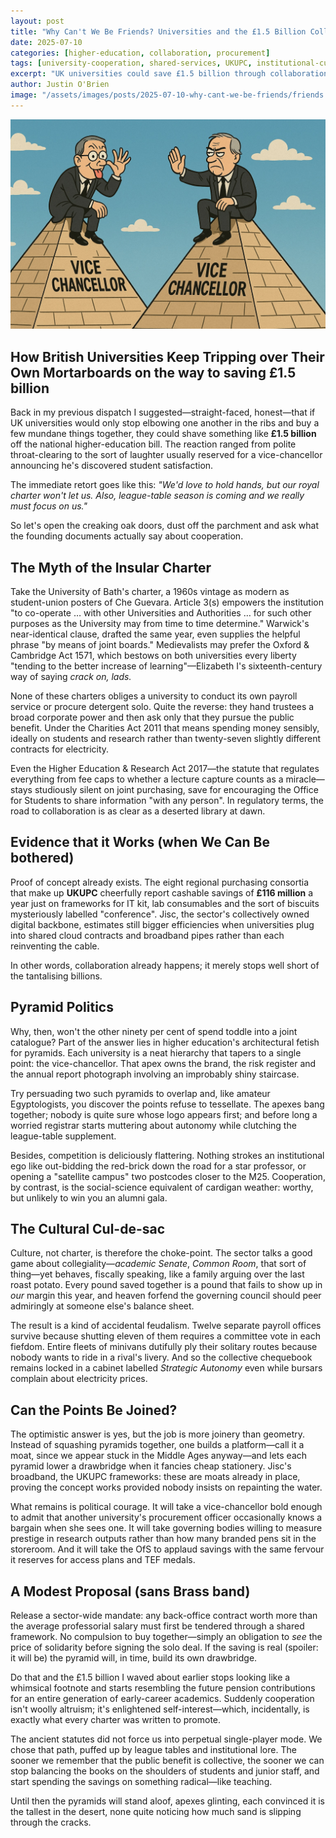 ```yaml
---
layout: post
title: "Why Can't We Be Friends? Universities and the £1.5 Billion Collaboration Challenge"
date: 2025-07-10
categories: [higher-education, collaboration, procurement]
tags: [university-cooperation, shared-services, UKUPC, institutional-culture, university-autonomy, cost-savings]
excerpt: "UK universities could save £1.5 billion through collaboration, but pyramid politics and cultural feudalism keep them competing over stationery while students foot the bill."
author: Justin O'Brien
image: "/assets/images/posts/2025-07-10-why-cant-we-be-friends/friends.jpg"
---
```


![University buildings connected by bridges with pound signs floating between them](/assets/images/posts/2025-07-10-why-cant-we-be-friends/friends.jpg)

## How British Universities Keep Tripping over Their Own Mortarboards on the way to saving £1.5 billion

Back in my previous dispatch I suggested—straight-faced, honest—that if UK universities would only stop elbowing one another in the ribs and buy a few mundane things together, they could shave something like **£1.5 billion** off the national higher-education bill. The reaction ranged from polite throat-clearing to the sort of laughter usually reserved for a vice-chancellor announcing he's discovered student satisfaction.

The immediate retort goes like this:
*"We'd love to hold hands, but our royal charter won't let us. Also, league-table season is coming and we really must focus on us."*

So let's open the creaking oak doors, dust off the parchment and ask what the founding documents actually say about cooperation.

## The Myth of the Insular Charter

Take the University of Bath's charter, a 1960s vintage as modern as student-union posters of Che Guevara. Article 3(s) empowers the institution "to co-operate … with other Universities and Authorities … for such other purposes as the University may from time to time determine." Warwick's near-identical clause, drafted the same year, even supplies the helpful phrase "by means of joint boards." Medievalists may prefer the Oxford & Cambridge Act 1571, which bestows on both universities every liberty "tending to the better increase of learning"—Elizabeth I's sixteenth-century way of saying *crack on, lads.*

None of these charters obliges a university to conduct its own payroll service or procure detergent solo. Quite the reverse: they hand trustees a broad corporate power and then ask only that they pursue the public benefit. Under the Charities Act 2011 that means spending money sensibly, ideally on students and research rather than twenty-seven slightly different contracts for electricity.

Even the Higher Education & Research Act 2017—the statute that regulates everything from fee caps to whether a lecture capture counts as a miracle—stays studiously silent on joint purchasing, save for encouraging the Office for Students to share information "with any person". In regulatory terms, the road to collaboration is as clear as a deserted library at dawn.

## Evidence that it Works (when We Can Be bothered)

Proof of concept already exists. The eight regional purchasing consortia that make up **UKUPC** cheerfully report cashable savings of **£116 million** a year just on frameworks for IT kit, lab consumables and the sort of biscuits mysteriously labelled "conference". Jisc, the sector's collectively owned digital backbone, estimates still bigger efficiencies when universities plug into shared cloud contracts and broadband pipes rather than each reinventing the cable.

In other words, collaboration already happens; it merely stops well short of the tantalising billions.

## Pyramid Politics

Why, then, won't the other ninety per cent of spend toddle into a joint catalogue? Part of the answer lies in higher education's architectural fetish for pyramids. Each university is a neat hierarchy that tapers to a single point: the vice-chancellor. That apex owns the brand, the risk register and the annual report photograph involving an improbably shiny staircase.

Try persuading two such pyramids to overlap and, like amateur Egyptologists, you discover the points refuse to tessellate. The apexes bang together; nobody is quite sure whose logo appears first; and before long a worried registrar starts muttering about autonomy while clutching the league-table supplement.

Besides, competition is deliciously flattering. Nothing strokes an institutional ego like out-bidding the red-brick down the road for a star professor, or opening a "satellite campus" two postcodes closer to the M25. Cooperation, by contrast, is the social-science equivalent of cardigan weather: worthy, but unlikely to win you an alumni gala.

## The Cultural Cul-de-sac

Culture, not charter, is therefore the choke-point. The sector talks a good game about collegiality—*academic Senate*, *Common Room*, that sort of thing—yet behaves, fiscally speaking, like a family arguing over the last roast potato. Every pound saved together is a pound that fails to show up in *our* margin this year, and heaven forfend the governing council should peer admiringly at someone else's balance sheet.

The result is a kind of accidental feudalism. Twelve separate payroll offices survive because shutting eleven of them requires a committee vote in each fiefdom. Entire fleets of minivans dutifully ply their solitary routes because nobody wants to ride in a rival's livery. And so the collective chequebook remains locked in a cabinet labelled *Strategic Autonomy* even while bursars complain about electricity prices.

## Can the Points Be Joined?

The optimistic answer is yes, but the job is more joinery than geometry. Instead of squashing pyramids together, one builds a platform—call it a moat, since we appear stuck in the Middle Ages anyway—and lets each pyramid lower a drawbridge when it fancies cheap stationery. Jisc's broadband, the UKUPC frameworks: these are moats already in place, proving the concept works provided nobody insists on repainting the water.

What remains is political courage. It will take a vice-chancellor bold enough to admit that another university's procurement officer occasionally knows a bargain when she sees one. It will take governing bodies willing to measure prestige in research outputs rather than how many branded pens sit in the storeroom. And it will take the OfS to applaud savings with the same fervour it reserves for access plans and TEF medals.

## A Modest Proposal (sans Brass band)

Release a sector-wide mandate: any back-office contract worth more than the average professorial salary must first be tendered through a shared framework. No compulsion to buy together—simply an obligation to *see* the price of solidarity before signing the solo deal. If the saving is real (spoiler: it will be) the pyramid will, in time, build its own drawbridge.

Do that and the £1.5 billion I waved about earlier stops looking like a whimsical footnote and starts resembling the future pension contributions for an entire generation of early-career academics. Suddenly cooperation isn't woolly altruism; it's enlightened self-interest—which, incidentally, is exactly what every charter was written to promote.

The ancient statutes did not force us into perpetual single-player mode. We chose that path, puffed up by league tables and institutional lore. The sooner we remember that the public benefit is collective, the sooner we can stop balancing the books on the shoulders of students and junior staff, and start spending the savings on something radical—like teaching.

Until then the pyramids will stand aloof, apexes glinting, each convinced it is the tallest in the desert, none quite noticing how much sand is slipping through the cracks.
